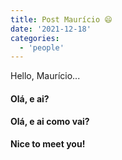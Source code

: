 ```yaml
---
title: Post Maurício 😄
date: '2021-12-18'
categories:
  - 'people'
---
```



Hello, Maurício...

#### Olá, e ai?

#### Olá, e ai como vai?

**Nice to meet you!**
